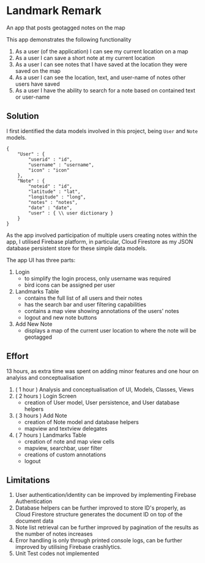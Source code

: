 # Landmark Remark

An app that posts geotagged notes on the map

This app demonstrates the following functionality
1. As a user (of the application) I can see my current location on a map
2. As a user I can save a short note at my current location
3. As a user I can see notes that I have saved at the location they were saved on the map
4. As a user I can see the location, text, and user-name of notes other users have saved
5. As a user I have the ability to search for a note based on contained text or user-name

## Solution

I first identified the data models involved in this project, being `User` and `Note` models. 

```
{
    "User" : {
        "userid" : "id",
        "username" : "username",
        "icon" : "icon"
    },
    "Note" : {
        "noteid" : "id",
        "latitude" : "lat",
        "longitude" : "long",
        "notes" : "notes",
        "date" : "date",
        "user" : { \\ user dictionary }
    }
}
```

As the app involved participation of multiple users creating notes within the app, I utilised Firebase platform, in particular, Cloud Firestore as my JSON database persistent store for these simple data models.

The app UI has three parts:
1. Login
    - to simplify the login process, only username was required
    - bird icons can be assigned per user
2. Landmarks Table
    - contains the full list of all users and their notes
    - has the search bar and user filtering capabilities
    - contains a map view showing annotations of the users' notes 
    - logout and new note buttons
3. Add New Note 
    - displays a map of the current user location to where the note will be geotagged

## Effort

13 hours, as extra time was spent on adding minor features and one hour on analyiss and conceptualisation

1. ( 1 hour ) Analysis and conceptualisation of UI, Models, Classes, Views
2. ( 2 hours ) Login Screen
    - creation of User model, User persistence, and User database helpers
3. ( 3 hours ) Add Note
    - creation of Note model and database helpers
    - mapview and textview delegates
4. ( 7 hours ) Landmarks Table
    - creation of note and map view cells
    - mapview, searchbar, user filter
    - creations of custom annotations
    - logout

## Limitations

1. User authentication/identity can be improved by implementing Firebase Authentication 
2. Database helpers can be further improved to store ID's properly, as Cloud Firestore structure generates the document ID on top of the document data
3. Note list retrieval can be further improved by pagination of the results as the number of notes increases
4. Error handling is only through printed console logs, can be further improved by utilising Firebase crashlytics.
5. Unit Test codes not implemented
